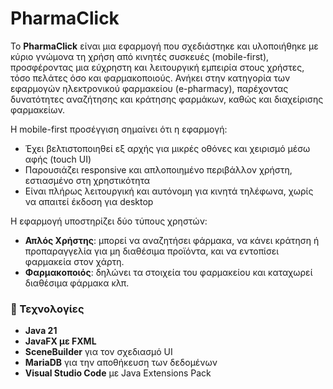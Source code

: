 # PharmaClick 
Το **PharmaClick** είναι μια εφαρμογή που σχεδιάστηκε και υλοποιήθηκε με κύριο γνώμονα τη χρήση από κινητές συσκευές (mobile-first), προσφέροντας μια εύχρηστη και λειτουργική εμπειρία στους χρήστες, τόσο πελάτες όσο και φαρμακοποιούς. Ανήκει στην κατηγορία των εφαρμογών ηλεκτρονικού φαρμακείου (e-pharmacy), παρέχοντας δυνατότητες αναζήτησης και κράτησης φαρμάκων, καθώς και διαχείρισης φαρμακείων.

Η mobile-first προσέγγιση σημαίνει ότι η εφαρμογή:
- Έχει βελτιστοποιηθεί εξ αρχής για μικρές οθόνες και χειρισμό μέσω αφής (touch UI)
- Παρουσιάζει responsive και απλοποιημένο περιβάλλον χρήστη, εστιασμένο στη χρηστικότητα
- Είναι πλήρως λειτουργική και αυτόνομη για κινητά τηλέφωνα, χωρίς να απαιτεί έκδοση για desktop

Η εφαρμογή υποστηρίζει δύο τύπους χρηστών:

- **Απλός Χρήστης**: μπορεί να αναζητήσει φάρμακα, να κάνει κράτηση ή προπαραγγελία για μη διαθέσιμα προϊόντα, και να εντοπίσει φαρμακεία στον χάρτη.
- **Φαρμακοποιός**: δηλώνει τα στοιχεία του φαρμακείου και καταχωρεί διαθέσιμα φάρμακα κλπ.

### 🔧 Τεχνολογίες

- **Java 21**
- **JavaFX με FXML**
- **SceneBuilder** για τον σχεδιασμό UI
- **MariaDB** για την αποθήκευση των δεδομένων
- **Visual Studio Code** με Java Extensions Pack
